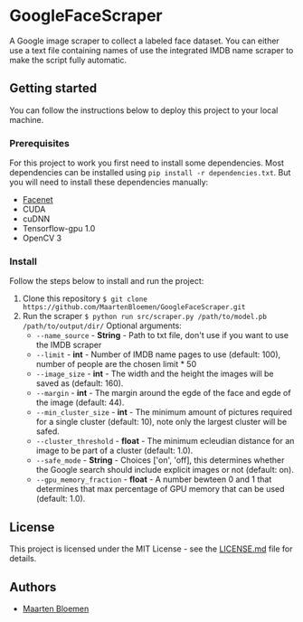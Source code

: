 # GoogleFaceScraper
A Google image scraper to collect a labeled face dataset. You can either use a text file containing names of use the integrated IMDB name scraper to make the script fully automatic.

## Getting started
You can follow the instructions below to deploy this project to your local machine.

### Prerequisites
For this project to work you first need to install some dependencies. Most dependencies can be installed using `pip install -r dependencies.txt`. But you will need to install these dependencies manually:

* [Facenet](https://github.com/davidsandberg/facenet)
* CUDA
* cuDNN
* Tensorflow-gpu 1.0
* OpenCV 3

### Install
Follow the steps below to install and run the project:
1. Clone this repository `$ git clone https://github.com/MaartenBloemen/GoogleFaceScraper.git`
2. Run the scraper `$ python run src/scraper.py /path/to/model.pb /path/to/output/dir/`
	Optional arguments:
	*  `--name_source` - **String** - Path to txt file, don't use if you want to use the IMDB scraper
	*  `--limit` - **int** - Number of IMDB name pages to use (default: 100), number of people are the chosen limit * 50
	*  `--image_size` - **int** - The width and the height the images will be saved as (default: 160).
	* `--margin` - **int** - The margin around the egde of the face and egde of the image (default: 44).
	* `--min_cluster_size` - **int** - The minimum amount of pictures required for a single cluster (default: 10), note only the largest cluster will be safed.
	* `--cluster_threshold` - **float** - The minimum ecleudian distance for an image to be part of a cluster (default: 1.0).
	* `--safe_mode` - **String** - Choices ['on', 'off], this determines whether the Google search should include explicit images or not (default: on).
	* `--gpu_memory_fraction` - **float** - A number bewteen 0 and 1 that determines that max percentage of GPU memory that can be used (default: 1.0).

## License
This project is licensed under the MIT License - see the [LICENSE.md](https://github.com/MaartenBloemen/GoogleFaceScraper/blob/master/LICENSE.md)  file for details.

## Authors
* [Maarten Bloemen](https://github.com/MaartenBloemen) 